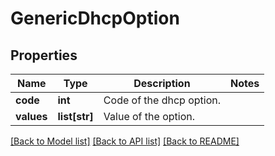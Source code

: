 # GenericDhcpOption

## Properties
Name | Type | Description | Notes
------------ | ------------- | ------------- | -------------
**code** | **int** | Code of the dhcp option. | 
**values** | **list[str]** | Value of the option. | 

[[Back to Model list]](../README.md#documentation-for-models) [[Back to API list]](../README.md#documentation-for-api-endpoints) [[Back to README]](../README.md)

